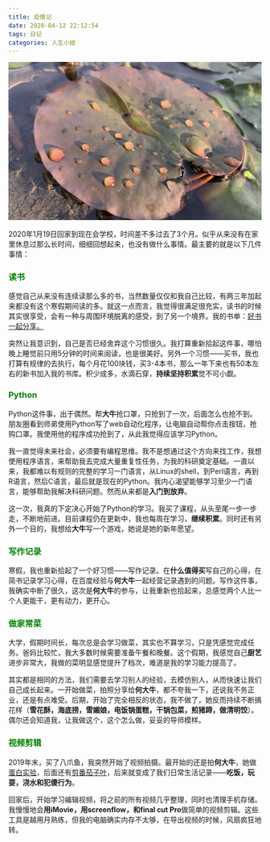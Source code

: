```yaml
---
title: 疫情记
date: 2020-04-12 22:12:54
tags: 日记
categories: 人生小结
---
```


<meta name="referrer" content="no-referrer" />

![](https://raw.githubusercontent.com/Lxmic/Picture-bed/master/Image/20200412232125.png)

<!--more-->

2020年1月19日回家到现在会学校，时间差不多过去了3个月。似乎从来没有在家里休息过那么长时间，细细回想起来，也没有做什么事情。最主要的就是以下几件事情：

### <font color="green">读书</font>

感觉自己从来没有连续读那么多的书，当然数量仅仅和我自己比较，有两三年加起来都没有这个寒假期间读的多。就这一点而言，我觉得很满足很充实，读书的时候其实很享受，会有一种与周围环境脱离的感受，到了另一个境界。我的书单：[好书一起分享。](https://post.smzdm.com/p/aeke0x4k/)

突然让我意识到，自己是否已经舍弃这个习惯很久。我打算重新拾起这件事，哪怕晚上睡觉前只用5分钟的时间来阅读，也是很美好。另外一个习惯——买书，我也打算有规律的去执行，每个月花100块钱，买3-4本书，那么一年下来也有50本左右的新书加入我的书库。积少成多，水滴石穿，**持续坚持积累**觉不可小觑。

### <font color="green">Python</font>

Python这件事，出于偶然。帮**大牛**抢口罩，只抢到了一次，后面怎么也抢不到。朋友圈看到师弟使用Python写了web自动化程序，让电脑自动帮你点击按钮，抢购口罩。我使用他的程序成功抢到了，从此我觉得应该学习Python。

我一直觉得未来社会，必须要有编程思维。我不是想通过这个方向来找工作，我想使用程序语言，来帮助我去完成大量重复性任务，为我的科研奠定基础。一直以来，我都难以有规则的完整的学习一门语言，从Linux的shell，到Perl语言，再到R语言，然后C语言，最后就是现在的Python。我内心渴望能够学习至少一门语言，能够帮助我解决科研问题。然而从来都是**入门到放弃**。

这一次，我真的下定决心开始了Python的学习。我买了课程，从头至尾一步一步走，不断地前进。目前课程仍在更新中，我也每周在学习，**继续积累**。同时还有另外一个目的，我想给**大牛**写一个游戏，她说是她的新年愿望。

### <font color="green">写作记录</font>

寒假，我也重新拾起了一个好习惯——写作记录。在**什么值得买**写自己的心得，在简书记录学习心得，在百度经验与**何大牛**一起经营记录遇到的问题。写作这件事，我确实中断了很久，这次是**何大牛**的参与，让我重新也拾起来，总感觉两个人比一个人更能干，更有动力，更开心。

### <font color="green">做家常菜</font>

大学，假期时间长，每次总是会学习做菜，其实也不算学习，只是凭感觉完成任务。爸妈比较忙，我大多数时候需要准备午餐和晚餐。这个假期，我感觉自己**厨艺**进步非常大，我做的菜明显感觉提升了档次，难道是我的学习能力提高了。

其实都是相同的方法，我们需要去学习别人的经验，去模仿别人，从而快速让我们自己成长起来。一开始做菜，拍照分享给**何大牛**，都不夸我一下，还说我不务正业，还是有点难受。后期，开始了完全相反的状态，我不做了，她反而持续不断搞花样（**雪花酥，海底捞，雪媚娘，电饭锅蛋糕，干锅包菜，煎猪蹄，做清明饺**）。偶尔还会知道我，让我做这个，这个怎么做，妥妥的导师模样。

### <font color="green">视频剪辑</font>

2019年末，买了八爪鱼，我突然开始了视频拍摄。最开始的还是拍**何大牛**，她做<u>蛋白实验</u>，后面还有<u>剪番茄子叶</u>，后来就变成了我们日常生活记录——**吃饭，玩耍，浇水和犯傻行为**。

回家后，开始学习编辑视频，将之前的所有视频几乎整理，同时也清理手机存储。我慢慢地会**用iMovie，用screenflow，和final cut Pro**做简单的视频剪辑。这些工具是越用月熟练，但我的电脑确实内存不太够，在导出视频的时候，风扇疯狂地转。

